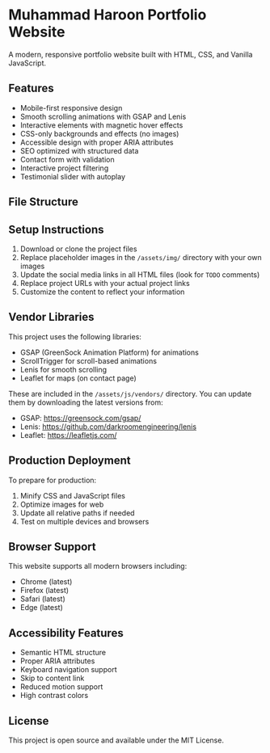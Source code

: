 # Muhammad Haroon Portfolio Website

A modern, responsive portfolio website built with HTML, CSS, and Vanilla JavaScript.

## Features

- Mobile-first responsive design
- Smooth scrolling animations with GSAP and Lenis
- Interactive elements with magnetic hover effects
- CSS-only backgrounds and effects (no images)
- Accessible design with proper ARIA attributes
- SEO optimized with structured data
- Contact form with validation
- Interactive project filtering
- Testimonial slider with autoplay

## File Structure

## Setup Instructions

1. Download or clone the project files
2. Replace placeholder images in the `/assets/img/` directory with your own images
3. Update the social media links in all HTML files (look for `TODO` comments)
4. Replace project URLs with your actual project links
5. Customize the content to reflect your information

## Vendor Libraries

This project uses the following libraries:

- GSAP (GreenSock Animation Platform) for animations
- ScrollTrigger for scroll-based animations
- Lenis for smooth scrolling
- Leaflet for maps (on contact page)

These are included in the `/assets/js/vendors/` directory. You can update them by downloading the latest versions from:

- GSAP: https://greensock.com/gsap/
- Lenis: https://github.com/darkroomengineering/lenis
- Leaflet: https://leafletjs.com/

## Production Deployment

To prepare for production:

1. Minify CSS and JavaScript files
2. Optimize images for web
3. Update all relative paths if needed
4. Test on multiple devices and browsers

## Browser Support

This website supports all modern browsers including:
- Chrome (latest)
- Firefox (latest)
- Safari (latest)
- Edge (latest)

## Accessibility Features

- Semantic HTML structure
- Proper ARIA attributes
- Keyboard navigation support
- Skip to content link
- Reduced motion support
- High contrast colors

## License

This project is open source and available under the MIT License.